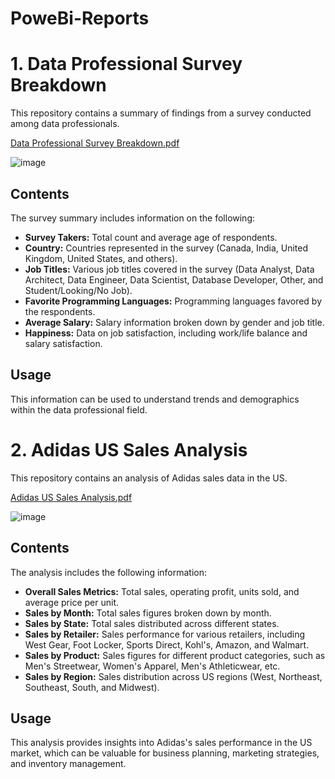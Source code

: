 # PoweBi-Reports

# 1. Data Professional Survey Breakdown

This repository contains a summary of findings from a survey conducted among data professionals.

[Data Professional Survey Breakdown.pdf](https://github.com/user-attachments/files/19546276/Data.Professional.Survey.Breakdown.pdf)

![image](https://github.com/user-attachments/assets/4e0c5417-7a94-4acd-8da7-73cb7c0b8b8d)


## Contents

The survey summary includes information on the following:

* **Survey Takers:** Total count and average age of respondents.
* **Country:** Countries represented in the survey (Canada, India, United Kingdom, United States, and others).
* **Job Titles:** Various job titles covered in the survey (Data Analyst, Data Architect, Data Engineer, Data Scientist, Database Developer, Other, and Student/Looking/No Job).
* **Favorite Programming Languages:** Programming languages favored by the respondents.
* **Average Salary:** Salary information broken down by gender and job title.
* **Happiness:** Data on job satisfaction, including work/life balance and salary satisfaction.

## Usage

This information can be used to understand trends and demographics within the data professional field.


# 2. Adidas US Sales Analysis

This repository contains an analysis of Adidas sales data in the US.

[Adidas US Sales Analysis.pdf](https://github.com/user-attachments/files/19546413/Adidas.US.Sales.Analysis.pdf)

![image](https://github.com/user-attachments/assets/3cf84e24-cd23-4c35-86ef-6c69c21dd163)


## Contents

The analysis includes the following information:

* **Overall Sales Metrics:** Total sales, operating profit, units sold, and average price per unit.
* **Sales by Month:** Total sales figures broken down by month.
* **Sales by State:** Total sales distributed across different states.
* **Sales by Retailer:** Sales performance for various retailers, including West Gear, Foot Locker, Sports Direct, Kohl's, Amazon, and Walmart.
* **Sales by Product:** Sales figures for different product categories, such as Men's Streetwear, Women's Apparel, Men's Athleticwear, etc.
* **Sales by Region:** Sales distribution across US regions (West, Northeast, Southeast, South, and Midwest).

## Usage

This analysis provides insights into Adidas's sales performance in the US market, which can be valuable for business planning, marketing strategies, and inventory management.
